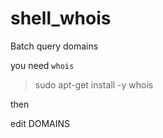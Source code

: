 # shell_whois
Batch query domains

you need `whois`

> sudo apt-get install -y whois

then

edit DOMAINS
